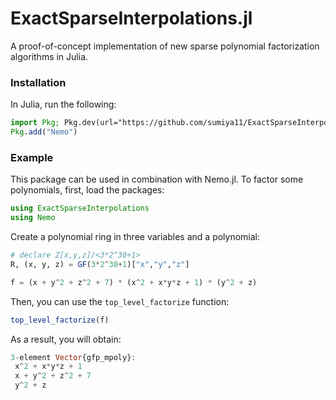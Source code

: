 # ExactSparseInterpolations.jl

A proof-of-concept implementation of new sparse polynomial factorization algorithms in Julia. 

### Installation

In Julia, run the following:

```julia
import Pkg; Pkg.dev(url="https://github.com/sumiya11/ExactSparseInterpolations.jl")
Pkg.add("Nemo")
```

### Example

This package can be used in combination with Nemo.jl.
To factor some polynomials, first, load the packages:

```julia
using ExactSparseInterpolations
using Nemo
```

Create a polynomial ring in three variables and a polynomial:

```julia
# declare Z[x,y,z]/<3*2^30+1>
R, (x, y, z) = GF(3*2^30+1)["x","y","z"]

f = (x + y^2 + z^2 + 7) * (x^2 + x*y*z + 1) * (y^2 + z)
```

Then, you can use the `top_level_factorize` function:

```julia
top_level_factorize(f)
```

As a result, you will obtain:

```julia
3-element Vector{gfp_mpoly}:
 x^2 + x*y*z + 1
 x + y^2 + z^2 + 7
 y^2 + z
```

